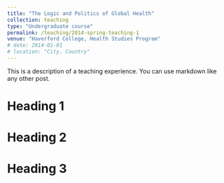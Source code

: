 ```yaml
---
title: "The Logic and Politics of Global Health"
collection: teaching
type: "Undergraduate course"
permalink: /teaching/2014-spring-teaching-1
venue: "Haverford College, Health Studies Program"
# date: 2014-01-01
# location: "City, Country"
---
```


This is a description of a teaching experience. You can use markdown like any other post.

Heading 1
======

Heading 2
======

Heading 3
======
